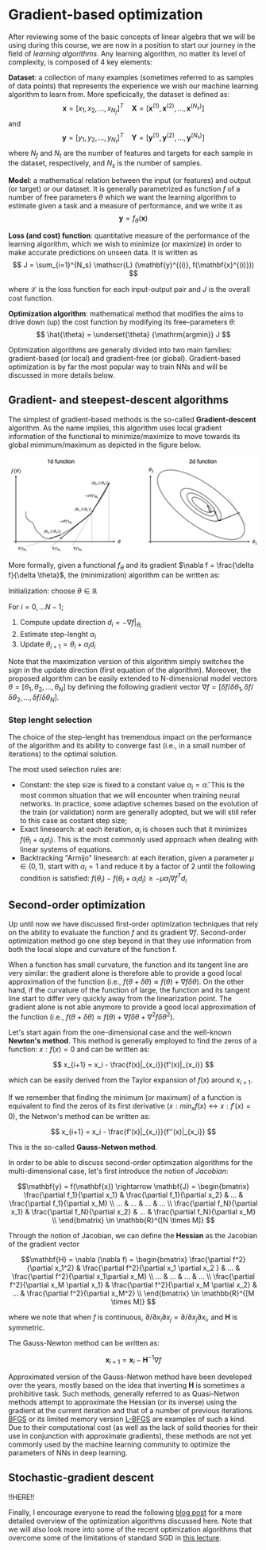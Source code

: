 # Gradient-based optimization
After reviewing some of the basic concepts of linear algebra that we will be using during this course, we are now in a position
to start our journey in the field of *learning algorithms*. Any learning algorithm, no matter its level of complexity, is 
composed of 4 key elements:

**Dataset**: a collection of many examples (sometimes referred to as samples of data points) that represents the experience
we wish our machine learning algorithm to learn from. More speficically, the dataset is defined as:
$$
\mathbf{x} = [x_1, x_2, ..., x_{N_f}]^T \quad \mathbf{X} = [\mathbf{x}^{(1)}, \mathbf{x}^{(2)}, ..., \mathbf{x}^{(N_s)}] 
$$
and
$$
\mathbf{y} = [y_1, y_2, ..., y_{N_t}]^T \quad \mathbf{Y} = [\mathbf{y}^{(1)}, \mathbf{y}^{(2)}, ..., \mathbf{y}^{(N_s)}] 
$$
where $N_f$ and $N_t$ are the number of features and targets for each sample in the dataset, respectively, and 
$N_s$ is the number of samples.

**Model**: a mathematical relation between the input (or features) and output (or target) 
or our dataset. It is generally parametrized as function $f$ of a number of free parameters $\theta$ which we want the 
learning algorithm to estimate given a task and a measure of performance, and we write it as 
$$
\mathbf{y} = f_\theta(\mathbf{x})
$$

**Loss (and cost) function**: quantitative measure of the performance of the learning algorithm, which we wish to minimize 
(or maximize) in order to make accurate predictions on unseen data. It is written as
$$
J = \sum_{i=1}^{N_s}  \mathscr{L} (\mathbf{y}^{(i)}, f(\mathbf{x}^{(i)}))
$$

where $\mathscr{L}$ is the loss function for each input-output pair and $J$ is the overall cost function.

**Optimization algorithm**: mathematical method that modifies the aims to drive down (up) the cost function by modifying
its free-parameters $\theta$:
$$
\hat{\theta} = \underset{\theta} {\mathrm{argmin}} J
$$

Optimization algorithms are generally divided into two main families: gradient-based 
(or local) and gradient-free (or global). Gradient-based optimization is by far the most popular way to train NNs and 
will be discussed in more details below.

## Gradient- and steepest-descent algorithms
The simplest of gradient-based methods is the so-called **Gradient-descent** algorithm. As the name implies, 
this algorithm uses local gradient information of the functional to minimize/maximize to move towards its global 
mimimum/maximum as depicted in the figure below.

![GRADIENT OPTIMIZATION](figs/opt_gradient.png)

More formally, given a functional $f_\theta$ and its gradient $\nabla f = \frac{\delta f}{\delta \theta}$, 
the (minimization) algorithm can be written as:

Initialization: choose $\theta \in \mathbb{R}$

For $i=0,...N-1$;

1. Compute update direction $d_i = -\nabla f |_{\theta_i}$
2. Estimate step-lenght $\alpha_i$
3. Update $\theta_{i+1} = \theta_{i} + \alpha_i d_i$

Note that the maximization version of this algorithm simply switches the sign in the update direction (first equation of the algorithm).
Moreover, the proposed algorithm can be easily extended to N-dimensional model vectors $\theta=[\theta_1, \theta_2, ..., \theta_N]$ by
defining the following gradient vector 
$\nabla f=[\delta f / \delta\theta_1, \delta f / \delta\theta_2, ..., \delta f/ \delta\theta_N]$.

### Step lenght selection
The choice of the step-lenght has tremendous impact on the performance of the algorithm and its ability to converge 
fast (i.e., in a small number of iterations) to the optimal solution.

The most used selection rules are:

- Constant: the step size is fixed to a constant value $\alpha_i=\hat{\alpha}$. This is the most common situation that we
  will encounter when training neural networks. In practice, some adaptive schemes based on the evolution of the train
  (or validation) norm are generally adopted, but we will still refer to this case as costant step size;
- Exact linesearch: at each iteration, $\alpha_i$ is chosen such that it minimizes $f(\theta_{i} + \alpha_i d_i)$. This
  is the most commonly used approach when dealing with linear systems of equations.
- Backtracking  "Armijo" linesearch: at each iteration, given a parameter $\mu \in (0,1)$, start with $\alpha_i=1$ 
  and reduce it by a factor of 2 until the following condition is satisfied: $f(\theta_i) - f(\theta_{i} + \alpha_i d_i) \ge  -\mu \alpha_i \nabla f^T d_i$
  
## Second-order optimization
Up until now we have discussed first-order optimization techniques that rely on the ability to evaluate the function $f$ and 
its gradient $\nabla f$. Second-order optimization method go one step beyond in that they use information from both the 
local slope and curvature of the function f. 

When a function has small curvature, the function and its tangent line are very similar: 
the gradient alone is therefore able to provide a good local approximation of the function (i.e., $f(\theta+\delta \theta)\approx f(\theta) + \nabla f \delta \theta$).
On the other hand, if the curvature of the function of large, the function and its tangent line start to differ very quickly away from
the linearization point. The gradient alone is not able anymore to provide a good local approximation of the function 
(i.e., $f(\theta+\delta \theta)\approx f(\theta) + \nabla f \delta \theta + \nabla^2 f \delta \theta^2$).

Let's start again from the one-dimensional case and the well-known **Newton's method**. This method is generally employed to find the zeros of a function:
$x: f(x)=0$ and can be written as:

$$
x_{i+1} = x_i - \frac{f(x)|_{x_i}}{f'(x)|_{x_i}} 
$$

which can be easily derived from the Taylor expansion of $f(x)$ around $x_{i+1}$.

If we remember that finding the minimum (or maximum) of a function is equivalent to find the zeros of its first derivative 
($x: min_x f(x) \leftrightarrow x: f'(x)=0$), the Netwon's method can
be written as:

$$
x_{i+1} = x_i - \frac{f'(x)|_{x_i}}{f''(x)|_{x_i}} 
$$

This is the so-called **Gauss-Netwon method**.

In order to be able to discuss second-order optimization algorithms for the multi-dimensional case, let's first introduce the notion of *Jacobian*:

$$\mathbf{y} = f(\mathbf{x}) \rightarrow  \mathbf{J}  = \begin{bmatrix} 
                \frac{\partial f_1}{\partial x_1} & \frac{\partial f_1}{\partial x_2} & ... & \frac{\partial f_1}{\partial x_M} \\
                ...     & ...  & ...   & ... \\
                \frac{\partial f_N}{\partial x_1} & \frac{\partial f_N}{\partial x_2} & ... & \frac{\partial f_N}{\partial x_M} \\
  \end{bmatrix} \in \mathbb{R}^{[N \times M]}
$$

Through the notion of Jacobian, we can define the **Hessian** as the Jacobian of the gradient vector

$$\mathbf{H} = \nabla (\nabla f) = \begin{bmatrix} 
                \frac{\partial f^2}{\partial x_1^2} & \frac{\partial f^2}{\partial x_1 \partial x_2 } & ... & \frac{\partial f^2}{\partial x_1\partial x_M} \\
                ...     & ...  & ...   & ... \\
                \frac{\partial f^2}{\partial x_M \partial x_1} & \frac{\partial f^2}{\partial x_M \partial x_2} & ... & \frac{\partial f^2}{\partial x_M^2} \\
  \end{bmatrix} \in \mathbb{R}^{[M \times M]}
$$

where we note that when $f$ is continuous, $\partial / \partial x_i \partial x_j = \partial / \partial x_j \partial x_i$, and $\mathbf{H}$
is symmetric.

The Gauss-Newton method can be written as:

$$
\mathbf{x}_{i+1} = \mathbf{x}_i - \mathbf{H}^{-1}\nabla f
$$

Approximated version of the Gauss-Netwon method have been developed over the years, mostly based on the idea that inverting $\mathbf{H}$ is
sometimes a prohibitive task. Such methods, generally referred to as Quasi-Netwon methods attempt to approximate the Hessian (or its inverse)
using the gradient at the current iteration and that of a number of previous iterations. [BFGS](https://en.wikipedia.org/wiki/Broyden–Fletcher–Goldfarb–Shanno_algorithm)
or its limited memory version [L-BFGS](https://en.wikipedia.org/wiki/Limited-memory_BFGS) are examples of such a kind. Due to their computational cost
(as well as the lack of solid theories for their use in conjunction with approximate gradients), these methods are not yet commonly used by the
machine learning community to optimize the parameters of NNs in deep learning.

## Stochastic-gradient descent

!!HERE!!


Finally, I encourage everyone to read the following [blog post](https://ruder.io/optimizing-gradient-descent/) for a more
detailed overview of the optimization algorithms discussed here. Note that we will also look more into some of the recent 
optimization algorithms that overcome some of the limitations of standard SGD in [this lecture](lectures/10_gradopt1.md).
